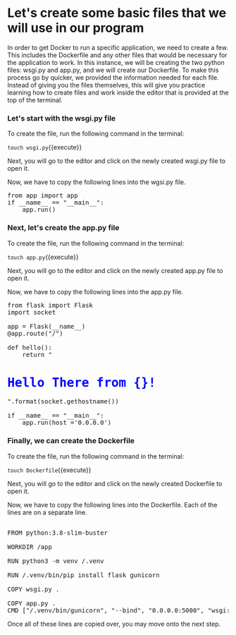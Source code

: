 # Let's create some basic files that we will use in our program

In order to get Docker to run a specific application, we need to create a few. This includes the Dockerfile and any other files that would be necessary for the application to work. In this instance, we will be creating the two python files: wsgi.py and app.py, and we will create our Dockerfile. To make this process go by quicker, we provided the information needed for each file. Instead of giving you the files themselves, this will give you practice learning how to create files and work inside the editor that is provided at the top of the terminal.

### Let's start with the wsgi.py file

To create the file, run the following command in the terminal:

`touch wsgi.py`{{execute}}

Next, you will go to the editor and click on the newly created wsgi.py file to open it.

Now, we have to copy the following lines into the wgsi.py file.

<pre class="file" data-target="clipboard">
from app import app
if __name__ == "__main__":
    app.run()
</pre>

### Next, let's create the app.py file

To create the file, run the following command in the terminal:

`touch app.py`{{execute}}

Next, you will go to the editor and click on the newly created app.py file to open it.

Now, we have to copy the following lines into the app.py file. 

<pre class="file" data-target="clipboard">
from flask import Flask
import socket

app = Flask(__name__)
@app.route("/")

def hello():
    return "<h1 style='color:blue'>Hello There from {}!</h1>".format(socket.gethostname())
    
if __name__ == "__main__":
    app.run(host ='0.0.0.0')
</pre>


### Finally, we can create the Dockerfile

To create the file, run the following command in the terminal:

`touch Dockerfile`{{execute}}

Next, you will go to the editor and click on the newly created Dockerfile to open it.

Now, we have to copy the following lines into the Dockerfile. Each of the lines are on a separate line.

<pre class="file" data-target="clipboard">

FROM python:3.8-slim-buster

WORKDIR /app

RUN python3 -m venv /.venv

RUN /.venv/bin/pip install flask gunicorn

COPY wsgi.py .

COPY app.py .
CMD ["/.venv/bin/gunicorn", "--bind", "0.0.0.0:5000", "wsgi:app"]
</pre>

Once all of these lines are copied over, you may move onto the next step.
